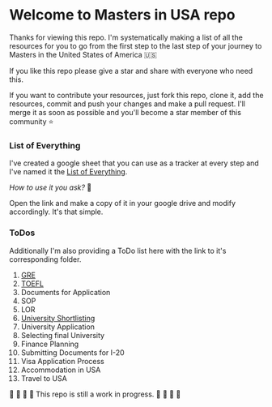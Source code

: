 # Welcome to Masters in USA repo

Thanks for viewing this repo. I'm systematically making a list of all the resources for you to go from the first step to the last step of your journey to Masters in the United States of America 🇺🇸

If you like this repo please give a star and share with everyone who need this. 

If you want to contribute your resources, just fork this repo, clone it, add the resources, commit and push your changes and make a pull request. I'll merge it as soon as possible and you'll become a star member of this community ⭐

### List of Everything

I've created a google sheet that you can use as a tracker at every step and I've named it the [List of Everything](https://docs.google.com/spreadsheets/d/1zbWnGMGHmEGy2k1CKvkokiBQf_Lf0JzZoiEBv1tAU58/edit?usp=sharing).

*How to use it you ask?* 🤔

Open the link and make a copy of it in your google drive and modify accordingly. It's that simple.

### ToDos

Additionally I'm also providing a ToDo list here with the link to it's corresponding folder.

1. [GRE](https://github.com/abhilashkulkarniofficial/masters-usa/tree/main/GRE)
2. [TOEFL](https://github.com/abhilashkulkarniofficial/masters-usa/tree/main/TOEFL)
3. Documents for Application
4. SOP
5. LOR
6. [University Shortlisting](https://github.com/abhilashkulkarniofficial/masters-usa/tree/main/Universities%20Shortlisting)
7. University Application
8. Selecting final University
9. Finance Planning
10. Submitting Documents for I-20
11. Visa Application Process
12. Accommodation in USA
13. Travel to USA

🔴 🔴 🔴 🔴 This repo is still a work in progress. 🔴 🔴 🔴 🔴
